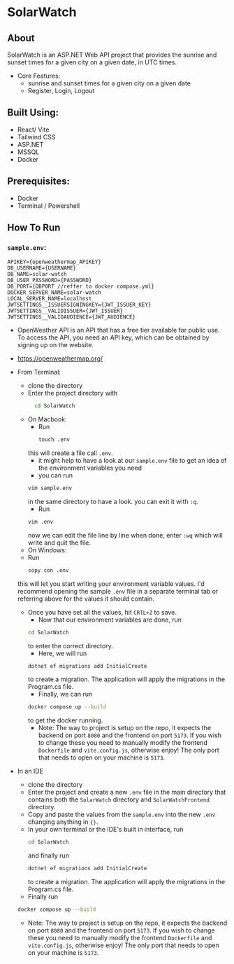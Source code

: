 # SolarWatch

## About
SolarWatch is an ASP.NET Web API project that provides the sunrise and sunset times for a given city on a given date, in UTC times.
- Core Features:
  - sunrise and sunset times for a given city on a given date
  - Register, Login, Logout

## Built Using:
- React/ Vite
- Tailwind CSS
- ASP.NET
- MSSQL
- Docker

## Prerequisites: 
- Docker
- Terminal / Powershell

## How To Run

### `sample.env`: 
```
APIKEY={openweathermap_APIKEY}
DB_USERNAME={USERNAME}
DB_NAME=solar-watch
DB_USER_PASSWORD={PASSWORD}
DB_PORT={DBPORT //reffer to docker compose.yml}
DOCKER_SERVER_NAME=solar-watch
LOCAL_SERVER_NAME=localhost
JWTSETTINGS__ISSUERSIGNINGKEY={JWT_ISSUER_KEY}
JWTSETTINGS__VALIDISSUER={JWT_ISSUER}
JWTSETTINGS__VALIDAUDIENCE={JWT_AUDIENCE}
```

- OpenWeather API is an API that has a free tier available for public use. To access the API, you need an API key, which can be obtained by signing up on the website.
- https://openweathermap.org/
- From Terminal:
	- clone the directory
  	- Enter the project directory with
  		```bash
		  cd SolarWatch
   		```
	- On Macbook:
		- Run 
  			```bash 
    	  touch .env
    	  ``` 
        this will create a file call `.env`.
		- it might help to have a look at our `sample.env` file 
		to get an idea of the environment variables you need
		- you can run
      ```bash
      vim sample.env
      ```
      in the same directory to have a look. you can exit it with `:q`.
		- Run
      ```bash
      vim .env
      ```
      now we can edit the file line by line when done, enter `:wq` which will write and quit the file.
	- On Windows:
    - Run
      ```bash
      copy con .env
      ``` 
     this will let you start writing your environment variable values. I'd recommend opening the sample `.env` file in a separate terminal tab or referring above for the values it should contain.
    - Once you have set all the values, hit `CRTL+Z` to save.
		- Now that our environment variables are done, run
      ```bash
      cd SolarWatch
      ```
      to enter the correct directory.
		- Here, we will run
      ```bash
      dotnet ef migrations add InitialCreate
      ```
      to create a migration. The application will apply the migrations in the Program.cs file.
		- Finally, we can run
      ```bash
      docker compose up --build
      ```
      to get the docker running.
		- Note: The way to project is setup on the repo, it expects the backend on port `8080` and the frontend on port `5173`. If you wish to change these you need to manually modify the frontend `Dockerfile` and `vite.config.js`, otherwise enjoy! The only port that needs to open on your machine is `5173`.
    
- In an IDE
	- clone the directory
	- Enter the project and create a new `.env` file in the main directory that contains both the `SolarWatch` directory and `SolarWatchFrontend` directory.
	- Copy and paste the values from the `sample.env` into the new `.env` changing anything in `{}`.
	- In your own terminal or the IDE's built in interface, run 
   		```bash 
   		cd SolarWatch
    	``` 
      and finally run 
 	    ```bash 
    	dotnet ef migrations add InitialCreate
    	``` 
      to create a migration. The application will apply the migrations in the Program.cs file.
	- Finally run
     ```bash
     docker compose up --build
     ``` 
	- Note: The way to project is setup on the repo, it expects the backend on port `8080` and the frontend on port `5173`. If you wish to change these you need to manually modify the frontend `Dockerfile` and `vite.config.js`, otherwise enjoy! The only port that needs to open on your machine is `5173`.
